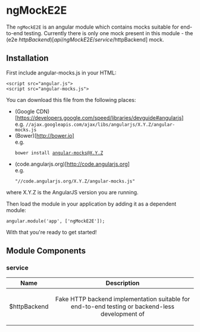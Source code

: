 
# ngMockE2E

The `ngMockE2E` is an angular module which contains mocks suitable for end-to-end testing.
Currently there is only one mock present in this module -
the (e2e $httpBackend)[api/ngMockE2E/service/$httpBackend] mock.


## Installation

First include angular-mocks.js in your HTML:

```
<script src="angular.js">
<script src="angular-mocks.js">
```

You can download this file from the following places:

* (Google CDN)[https://developers.google.com/speed/libraries/devguide#angularjs]<br>e.g. <code>//ajax.googleapis.com/ajax/libs/angularjs/X.Y.Z/angular-mocks.js</code>
* (Bower)[http://bower.io]<br>e.g. <pre><code>bower install angular-mocks@X.Y.Z</code></pre>
* (code.angularjs.org)[http://code.angularjs.org]<br>e.g. <pre><code>&quot;//code.angularjs.org/X.Y.Z/angular-mocks.js&quot;</code></pre>

where X.Y.Z is the AngularJS version you are running.

Then load the module in your application by adding it as a dependent module:

```
angular.module('app', ['ngMockE2E']);
```

With that you&apos;re ready to get started!




## Module Components

### service

| Name | Description |
| :--: | :--: |
| $httpBackend | <p>Fake HTTP backend implementation suitable for end-to-end testing or backend-less development of</p>  |








